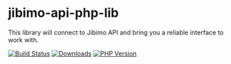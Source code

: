 # jibimo-api-php-lib
This library will connect to Jibimo API and bring you a reliable interface to work with.

[![Build Status](https://travis-ci.org/J-TAG/jibimo-api-php-lib.svg?branch=master)](https://travis-ci.org/J-TAG/jibimo-api-php-lib)
[![Downloads](https://img.shields.io/packagist/dm/puresoft/jibimo-api.svg)](https://packagist.org/packages/puresoft/jibimo-api)
[![PHP Version](https://img.shields.io/packagist/php-v/puresoft/jibimo-api.svg)](https://packagist.org/packages/puresoft/jibimo-api)
